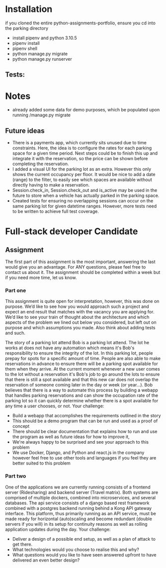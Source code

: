 # Installation
if you cloned the entire python-assignments-portfolio, ensure you cd into the parking directory
- install pipenv and python 3.10.5
- pipenv install
- pipenv shell
- python manage.py migrate
- python manage.py runserver

Tests:
- 

# Notes
- already added some data for demo purposes, which be populated upon running /manage.py migrate

## Future ideas

- There is a payments app, which currently sits unused due to time constraints. Here, the idea is to configure the rates for each parking space for a given time period. Next steps could be to finish this up and integrate it with the reservation, so the price can be shown before completing the reservation.
- I added a visual UI for the parking lot as an extra. However this only shows the current occupancy per floor. It would be nice to add a date (range) to the filter, to easily see which spaces are available without directly having to make a reservation.
- Session.check_in, Session.check_out and is_active may be used in the future to store when a vehicle has actually parked in the parking space.
- Created tests for ensuring no overlapping sessions can occur on the same parking lot for given datetime ranges. However, more tests need to be written to achieve full test coverage.

# Full-stack developer Candidate

## Assignment

The first part of this assignment is the most important, answering the last would give you an
advantage. For ANY questions, please feel free to contact us about it.
The assignment should be completed within a week but if you need more time, let us know.

### Part one

This assignment is quite open for interpretation, however, this was done on purpose. We’d like
to see how you would approach such a project and expect an end result that matches with the
vacancy you are applying for. We’d like to see your train of thought about the architecture and
which aspects of the problem we lined out below you considered, but left out on purpose and
which assumptions you made. Also think about adding tests and such.

The story of a parking lot attend
Bob is a parking lot attend. The lot he works at does not have any automation which means
it's Bob's responsibility to ensure the integrity of the lot. In this parking lot, people prepay for
spots for a specific amount of time. People are also able to make reservations in advance
to ensure there will be a parking spot available for them when they arrive. At the current
moment whenever a new user comes to the lot without a reservation it's Bob's job to go
around the lots to ensure that there is still a spot available and that this new car does not
overlap the reservation of someone coming later in the day or week (or year...). Bob believes
that there is a way to automate this process by building a webapp that handles parking
reservations and can show the occupation rate of the parking lot so it can quickly determine
whether there is a spot available for any time a user chooses, or not.
Your challenge:
- Build a webapp that accomplishes the requirements outlined in the story
- This should be a demo program that can be run and used as a proof of concept
- There should be clear documentation that explains how to run and use the program as well as future ideas for how to improve it,
- We're always happy to be surprised and see your approach to this problem
- We use Docker, Django, and Python and react.js in the company however feel free to use
other tools and languages if you feel they are better suited to this problem

### Part two

One of the applications we are currently running consists of a frontend server (Ridesharing) and
backend server (Travel matrix). Both systems are comprised of multiple dockers, combined into
microservices, and several databases. The api service consists of a django based rest
framework combined with a postgres backend running behind a Kong API gateway interface.
This platform, thus primarily running as an API service, must be made ready for horizontal
(auto)scaling and become redundant (double servers if you will) in its setup for continuity
reasons as well as rolling application updates during the day.
Your challenge:

- Deliver a design of a possible end setup, as well as a plan of attack to get there.
- What technologies would you choose to realise this and why?
- What questions would you like to have seen answered upfront to have delivered an even
  better design?
